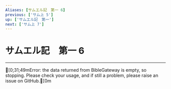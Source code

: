 ```yaml
---
Aliases: [サムエル記　第一 6]
previous: ['サム上 5']
up: ['サムエル記　第一']
next: ['サム上 7']
---
```

# サムエル記　第一 6

***
[0;31;49mError: the data returned from BibleGateway is empty, so stopping. Please check your usage, and if still a problem, please raise an issue on GitHub.[0m
